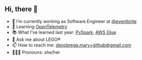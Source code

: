 ## Hi, there 👋

- 🔭 I’m currently working as Software Engineer at [@eventbrite](https://github.com/eventbrite)
- 🌱 Learning [OpenTelemetry](https://github.com/open-telemetry)
- 📚 What I've learned last year: [PySpark](https://github.com/topics/pyspark), [AWS Glue](https://aws.amazon.com/es/glue/)
- 💬 Ask me about LEGO®
- 📫 How to reach me: [denobrega.mary+github@gmail.com](mailto:denobrega.mary+github@gmail.com)
- 👩🏼‍💻 Pronouns: she/her
